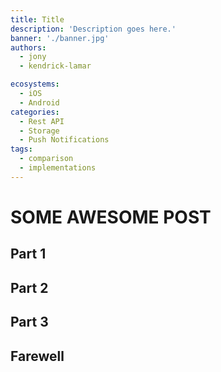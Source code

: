 ```yaml
---
title: Title
description: 'Description goes here.'
banner: './banner.jpg'
authors:
  - jony
  - kendrick-lamar

ecosystems:
  - iOS
  - Android
categories:
  - Rest API
  - Storage
  - Push Notifications
tags:
  - comparison
  - implementations
---
```


# SOME AWESOME POST

## Part 1

## Part 2

## Part 3

## Farewell
